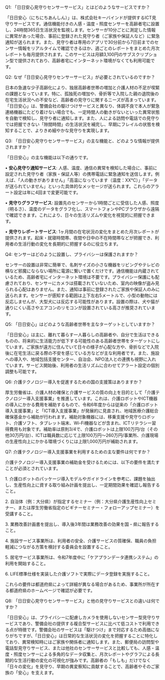 
Q1: 「日日安心見守りセンサーサービス」とはどのようなサービスですか？

「日日安心（にちにちあんしん）」は、株式会社キーバインドが提供するICT見守りサービスです。通信機能付きの人感・温度・照度センサーを高齢者宅に設置し、24時間365日生活状況を監視します。センサーが10分ごとに測定した情報に異常があった場合、事前に登録された見守り者（ご家族や保証人など）に緊急通知が送られます。また、見守り者は専用のアプリで30分前から7日前までのセンサー情報をリアルタイムで確認できるほか、週ごとのレポートをまとめた月次レポートも毎月提供されます。このサービスは月額3,100円のサブスクリプション型で提供されており、高齢者宅にインターネット環境がなくても利用可能です。

Q2: なぜ「日日安心見守りセンサーサービス」が必要とされているのですか？

日本の急速な少子高齢化により、独居高齢者世帯の増加と介護人材の不足が喫緊の課題となっています。特に、孤独死の増加や、骨折等で入院した親の退院後の在宅生活状況への不安など、高齢者の見守りに関するニーズが高まっています。「日日安心」は、警備会社の駆けつけサービスと異なり、体調不良で本人が緊急連絡機器にたどり着けない場合でも、一定時間人の動きがないといった異常状態を自動で検知し、見守り者に通知します。また、人による訪問や電話での見守りでは把握できない「隙間時間」の生活状況を補完し、早期にフレイルの状態を検知することで、よりきめ細やかな見守りを実現します。

Q3: 「日日安心見守りセンサーサービス」の主な機能と、どのような情報が提供されますか？

「日日安心」の主な機能は以下の通りです。

• **安心見守り通知サービス**: 人感、温度、通信の異常を検知した場合に、事前に設定された見守り者（家族・保証人等）の携帯電話に緊急通知を送信します。例えば、「人の動きがありません」「高温になっています（温度：XX℃）」「データが送られていません」といった具体的なメッセージが送られます。これらのアラート設定は年に4回まで変更可能です。

• **見守りグラフサービス**: 設置先のセンサーから1時間ごとに受信した人感、照度（明るさ）、温度のデータをグラフ化し、スマートフォンやPCブラウザから遠隔で確認できます。これにより、日々の生活リズムや変化を視覚的に把握できます。

• **見守りレポートサービス**: 1ヶ月間の在宅状況の変化をまとめた月次レポートが提供されます。起床・就寝時間帯、夜間や日中の不在時間帯などが把握でき、利用者の生活行動の変化を長期的に把握するのに役立ちます。

Q4: センサーはどのように設置し、プライバシーは保護されますか？

センサーの設置は非常に簡単で、名刺サイズの小さな機器をリビングやテレビの横など邪魔にならない場所に電源に繋いで置くだけです。通信機能は内蔵されているため、高齢者宅にインターネット環境は不要です。プライバシー保護にも配慮されており、センサーにカメラは搭載されていないため、室内の映像が盗み見られる心配はありません。また、通知は事前に登録されたご家族や保証人のみに送られます。センサーが感知する範囲は上下左右5メートルで、小型の動物には反応しませんが、大型犬には反応する可能性があります。設置の際は、犬や猫が通りにくい高さやエアコンのリモコンが設置されている高さが推奨されています。

Q5: 「日日安心」はどのような高齢者世帯を主なターゲットとしていますか？

「日日安心」は主に、離れて暮らす一人暮らしの高齢者や、自分で生活はできるものの、将来的に生活能力が低下する可能性のある高齢者世帯をターゲットにしています。ご家族が遠方に住んでいて日々の様子が心配な方や、骨折などで入院後に在宅生活に戻る際の不安を感じている方などが主な利用者です。また、施設への導入や、地域包括支援センター、自治会、NPO法人との連携も視野に入れています。サービス開始後、利用者の生活リズムに合わせてアラート設定の個別調整も可能です。

Q6: 介護テクノロジー導入を促進するための国の支援策はありますか？

厚生労働省は、介護人材の確保と介護サービスの質の向上を目的として「介護テクノロジー導入支援事業」を推進しています。これは、介護ロボットやICT機器の導入にかかる費用を補助するもので、令和6年度からは従来の「介護ロボット導入支援事業」と「ICT導入支援事業」が発展的に見直され、地域医療介護総合確保基金から補助が行われます。補助対象機器には、移乗支援や見守りロボット、介護ソフト、タブレット端末、Wi-Fi機器などが含まれ、ICTリテラシー習得費用も対象です。補助率は原則3/4で、介護ロボットは上限100万円/台（その他30万円/台）、ICTは職員数に応じて上限100万円～260万円/事業所、介護現場の生産性向上にかかる環境づくりには上限1,000万円が補助されます。

Q7: 介護テクノロジー導入支援事業を利用するための主な要件は何ですか？

介護テクノロジー導入支援事業の補助金を受けるためには、以下の要件を満たすことが必須とされています。

1. 介護ロボットのパッケージ導入モデルやガイドラインを参考に、課題を抽出し、生産性向上に資する取り組み計画を提出し、一定期間効果を確認し報告すること。

2. 自治体（例：大分県）が指定するセミナー（例：大分県介護生産性向上セミナー、または厚生労働省指定のビギナーセミナー・フォローアップセミナー）を受講すること。

3. 業務改善計画書を提出し、導入後3年間は業務改善の効果を国・県に報告すること。

4. 施設サービス事業所は、利用者の安全、介護サービスの質確保、職員の負担軽減につながる方策を検討する委員会を設置すること。

5. 居宅サービス事業所は、令和7年度中に「ケアプランデータ連携システム」の利用を開始すること。

6. LIFE標準仕様を実装した介護ソフトで実際にデータ登録を実施すること。

これらの要件は都道府県によって詳細が異なる場合があるため、事業所が所在する都道府県のホームページで確認が必要です。

Q8: 「日日安心見守りセンサーサービス」と他の見守りサービスとの違いは何ですか？

「日日安心」は、プライバシーに配慮しカメラを使用しないセンサー型見守りサービスであり、警備会社の提供する複合型サービスに比べて低コストで利用できる点が特徴です。警備会社のサービスは「駆けつけ」まで対応するため高価になりがちですが、「日日安心」は日常的な生活状況の変化を把握することに特化しており、異常検知時にはご家族や関係者に通知します。また、郵便局の訪問型や電話型見守りサービス、または他社のセンサーサービスと比較しても、人感・温度・照度センサーによる多角的なデータ収集と、月次レポートやグラフによる長期的な生活行動の変化の可視化が強みです。高齢者の「もしも」だけでなく「日々の変化」を見守り、早期の異変察知に貢献することで、高齢者やそのご家族の「安心」を支えます。